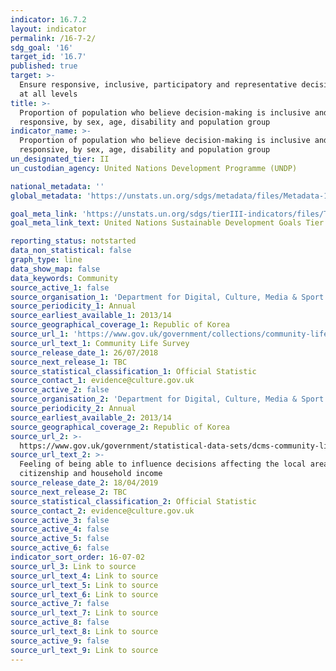 ```yaml
---
indicator: 16.7.2
layout: indicator
permalink: /16-7-2/
sdg_goal: '16'
target_id: '16.7'
published: true
target: >-
  Ensure responsive, inclusive, participatory and representative decision-making
  at all levels
title: >-
  Proportion of population who believe decision-making is inclusive and
  responsive, by sex, age, disability and population group
indicator_name: >-
  Proportion of population who believe decision-making is inclusive and
  responsive, by sex, age, disability and population group
un_designated_tier: II
un_custodian_agency: United Nations Development Programme (UNDP)

national_metadata: ''
global_metadata: 'https://unstats.un.org/sdgs/metadata/files/Metadata-16-07-02.pdf'

goal_meta_link: 'https://unstats.un.org/sdgs/tierIII-indicators/files/Tier3-16-07-02.pdf'
goal_meta_link_text: United Nations Sustainable Development Goals Tier 3 Work Plan (PDF 77.8 KB)

reporting_status: notstarted
data_non_statistical: false
graph_type: line
data_show_map: false
data_keywords: Community
source_active_1: false
source_organisation_1: 'Department for Digital, Culture, Media & Sport'
source_periodicity_1: Annual
source_earliest_available_1: 2013/14
source_geographical_coverage_1: Republic of Korea
source_url_1: 'https://www.gov.uk/government/collections/community-life-survey--2'
source_url_text_1: Community Life Survey
source_release_date_1: 26/07/2018
source_next_release_1: TBC
source_statistical_classification_1: Official Statistic
source_contact_1: evidence@culture.gov.uk
source_active_2: false
source_organisation_2: 'Department for Digital, Culture, Media & Sport'
source_periodicity_2: Annual
source_earliest_available_2: 2013/14
source_geographical_coverage_2: Republic of Korea
source_url_2: >-
  https://www.gov.uk/government/statistical-data-sets/dcms-community-life-survey-ad-hoc-statistical-releases
source_url_text_2: >-
  Feeling of being able to influence decisions affecting the local area by
  citizenship and household income
source_release_date_2: 18/04/2019
source_next_release_2: TBC
source_statistical_classification_2: Official Statistic
source_contact_2: evidence@culture.gov.uk
source_active_3: false
source_active_4: false
source_active_5: false
source_active_6: false
indicator_sort_order: 16-07-02
source_url_3: Link to source
source_url_text_4: Link to source
source_url_text_5: Link to source
source_url_text_6: Link to source
source_active_7: false
source_url_text_7: Link to source
source_active_8: false
source_url_text_8: Link to source
source_active_9: false
source_url_text_9: Link to source
---
```


